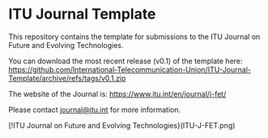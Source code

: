 # ITU Journal Template
This repository contains the template for submissions to the ITU Journal on Future and Evolving Technologies.

You can download the most recent release (v0.1) of the template here: https://github.com/International-Telecommunication-Union/ITU-Journal-Template/archive/refs/tags/v0.1.zip

The website of the Journal is: https://www.itu.int/en/journal/j-fet/

Please contact journal@itu.int for more information.

[!ITU Journal on Future and Evolving Technologies}(ITU-J-FET.png)

